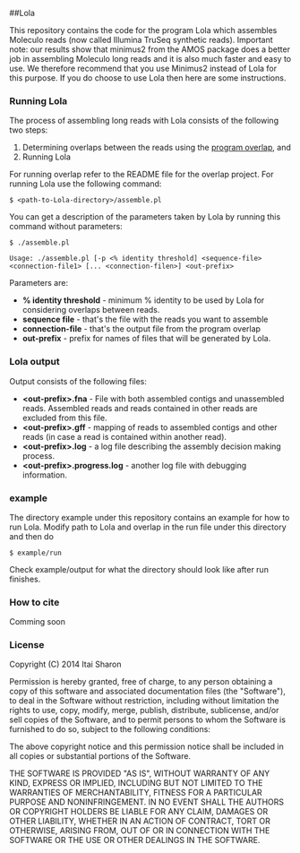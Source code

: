 ##Lola

This repository contains the code for the program Lola which assembles Moleculo reads (now called Illumina TruSeq synthetic reads).
Important note: our results show that minimus2 from the AMOS package does a better job in assembling Moleculo long reads and it is also much faster and easy to 
use. We therefore recommend that you use Minimus2 instead of Lola for this purpose. If you do choose to use Lola then here are some instructions.

### Running Lola

The process of assembling long reads with Lola consists of the following two steps:

1. Determining overlaps between the reads using the [program overlap](https://github.com/CK7/overlap), and
2. Running Lola

For running overlap refer to the README file for the overlap project.
For running Lola use the following command:

```
$ <path-to-Lola-directory>/assemble.pl
```

You can get a description of the parameters taken by Lola by running this command without parameters:

```
$ ./assemble.pl 

Usage: ./assemble.pl [-p <% identity threshold] <sequence-file> <connection-file1> [... <connection-filen>] <out-prefix>
```

Parameters are:

* **% identity threshold** - minimum % identity to be used by Lola for considering overlaps between reads. 
* **sequence file** - that's the file with the reads you want to assemble 
* **connection-file** - that's the output file from the program overlap
* **out-prefix** - prefix for names of files that will be generated by Lola.

### Lola output
Output consists of the following files:

* **\<out-prefix\>.fna** - File with both assembled contigs and unassembled reads. Assembled reads and reads contained in other reads are excluded from this file.
* **\<out-prefix\>.gff** - mapping of reads to assembled contigs and other reads (in case a read is contained within another read).
* **\<out-prefix\>.log** - a log file describing the assembly decision making process.
* **\<out-prefix\>.progress.log** - another log file with debugging information.

### example

The directory example under this repository contains an example for how to run Lola. Modify path to Lola and overlap in the run file under this directory and 
then do

```
$ example/run
```

Check example/output for what the directory should look like after run finishes.

### How to cite
Comming soon

### License
Copyright (C) 2014 Itai Sharon

Permission is hereby granted, free of charge, to any person obtaining a copy of this software and associated documentation files (the "Software"), 
to deal in the Software without restriction, including without limitation the rights to use, copy, modify, merge, publish, distribute, sublicense, 
and/or sell copies of the Software, and to permit persons to whom the Software is furnished to do so, subject to the following conditions:

The above copyright notice and this permission notice shall be included in all copies or substantial portions of the Software.

THE SOFTWARE IS PROVIDED "AS IS", WITHOUT WARRANTY OF ANY KIND, EXPRESS OR IMPLIED, INCLUDING BUT NOT LIMITED TO THE WARRANTIES OF MERCHANTABILITY, 
FITNESS FOR A PARTICULAR PURPOSE AND NONINFRINGEMENT. IN NO EVENT SHALL THE AUTHORS OR COPYRIGHT HOLDERS BE LIABLE FOR ANY CLAIM, DAMAGES OR OTHER 
LIABILITY, WHETHER IN AN ACTION OF CONTRACT, TORT OR OTHERWISE, ARISING FROM, OUT OF OR IN CONNECTION WITH THE SOFTWARE OR THE USE OR OTHER 
DEALINGS IN THE SOFTWARE.

